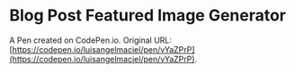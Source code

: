 # Blog Post Featured Image Generator

A Pen created on CodePen.io. Original URL: [https://codepen.io/luisangelmaciel/pen/vYaZPrP](https://codepen.io/luisangelmaciel/pen/vYaZPrP).

